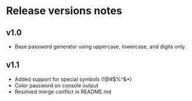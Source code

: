 # Release versions notes

## v1.0
- Base password generator using uppercase, lowercase, and digits only.

## v1.1
- Added support for special symbols (!@#$%^&*)
- Color password on console output 
- Resolved merge conflict in README.md
